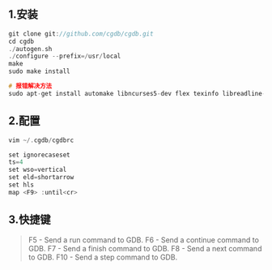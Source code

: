 ## 1.安装
```c
git clone git://github.com/cgdb/cgdb.git
cd cgdb
./autogen.sh
./configure --prefix=/usr/local
make
sudo make install

# 报错解决方法
sudo apt-get install automake libncurses5-dev flex texinfo libreadline-dev
```

## 2.配置
```c
vim ~/.cgdb/cgdbrc

set ignorecaseset
ts=4
set wso=vertical
set eld=shortarrow
set hls
map <F9> :until<cr>
```
## 3.快捷键
> F5 - Send a run command to GDB.
> F6 - Send a continue command to GDB.
> F7 - Send a finish command to GDB.
> F8 - Send a next command to GDB.
> F10 - Send a step command to GDB.
